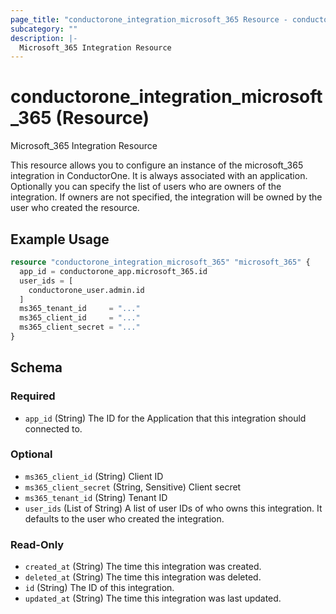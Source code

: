 ```yaml
---
page_title: "conductorone_integration_microsoft_365 Resource - conductorone"
subcategory: ""
description: |-
  Microsoft_365 Integration Resource
---
```


# conductorone_integration_microsoft_365 (Resource)

Microsoft_365 Integration Resource

This resource allows you to configure an instance of the microsoft_365 integration in ConductorOne.
It is always associated with an application. Optionally you can specify the list of users who are owners of the integration.
If owners are not specified, the integration will be owned by the user who created the resource.

## Example Usage

```terraform
resource "conductorone_integration_microsoft_365" "microsoft_365" {
  app_id = conductorone_app.microsoft_365.id
  user_ids = [
    conductorone_user.admin.id
  ]
  ms365_tenant_id     = "..."
  ms365_client_id     = "..."
  ms365_client_secret = "..."
}
```

<!-- schema generated by tfplugindocs -->
## Schema

### Required

- `app_id` (String) The ID for the Application that this integration should connected to.

### Optional

- `ms365_client_id` (String) Client ID
- `ms365_client_secret` (String, Sensitive) Client secret
- `ms365_tenant_id` (String) Tenant ID
- `user_ids` (List of String) A list of user IDs of who owns this integration. It defaults to the user who created the integration.

### Read-Only

- `created_at` (String) The time this integration was created.
- `deleted_at` (String) The time this integration was deleted.
- `id` (String) The ID of this integration.
- `updated_at` (String) The time this integration was last updated.

